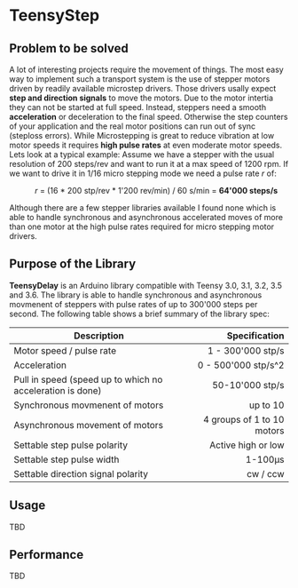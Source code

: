 # TeensyStep
## Problem to be solved 
A lot of interesting projects require the movement of things. The most easy way to implement such a transport system is the use of stepper motors driven by readily available microstep drivers. Those drivers usally expect **step and direction signals** to move the motors. Due to the motor intertia they can not be started at full speed. Instead, steppers need a smooth **acceleration** or deceleration to the final speed. Otherwise the step counters of your application and the real motor positions can run out of sync (steploss errors).
While Microstepping is great to reduce vibration at low motor speeds it requires  **high pulse rates** at even moderate motor speeds. Lets look at a typical example: 
Assume we have a stepper with the usual resolution of 200 steps/rev and want to  run it at a max speed of 1200 rpm. If we want to drive it in 1/16 micro stepping mode we need a pulse rate *r* of: 

&emsp;&emsp;&emsp; *r* = (16 * 200 stp/rev * 1'200 rev/min) / 60 s/min = **64'000 steps/s**

Although there are a few stepper libraries available I found none which is able to handle synchronous and asynchronous accelerated moves of more than one motor at the high pulse rates required for micro stepping motor drivers. 

## Purpose of the Library
**TeensyDelay** is an Arduino library compatible with Teensy 3.0, 3.1, 3.2, 3.5 and 3.6. The library is able to handle synchronous and asynchronous movmenent of   steppers with pulse rates of up to 300'000 steps per second. The following table shows a brief summary of the library spec:

|Description|Specification|
|------|------:|
| Motor speed / pulse rate| 1 - 300'000 stp/s|
| Acceleration|0 - 500'000 stp/s^2|
| Pull in speed (speed up to which no acceleration is done)| 50-10'000 stp/s|
| Synchronous movmenent of motors| up to 10|
| Asynchronous movement of motors| 4 groups of 1 to 10 motors|
| Settable step pulse polarity| Active high or low|
| Settable step pulse width| 1-100µs|
| Settable direction signal polarity| cw / ccw|

## Usage
TBD

## Performance
TBD

